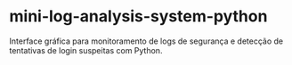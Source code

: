 # mini-log-analysis-system-python
Interface gráfica para monitoramento de logs de segurança e detecção de tentativas de login suspeitas com Python.
